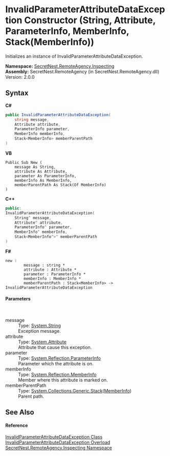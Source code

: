 # InvalidParameterAttributeDataException Constructor (String, Attribute, ParameterInfo, MemberInfo, Stack(MemberInfo))
 

Initializes an instance of InvalidParameterAttributeDataException.

**Namespace:**&nbsp;<a href="N_SecretNest_RemoteAgency_Inspecting">SecretNest.RemoteAgency.Inspecting</a><br />**Assembly:**&nbsp;SecretNest.RemoteAgency (in SecretNest.RemoteAgency.dll) Version: 2.0.0

## Syntax

**C#**<br />
``` C#
public InvalidParameterAttributeDataException(
	string message,
	Attribute attribute,
	ParameterInfo parameter,
	MemberInfo memberInfo,
	Stack<MemberInfo> memberParentPath
)
```

**VB**<br />
``` VB
Public Sub New ( 
	message As String,
	attribute As Attribute,
	parameter As ParameterInfo,
	memberInfo As MemberInfo,
	memberParentPath As Stack(Of MemberInfo)
)
```

**C++**<br />
``` C++
public:
InvalidParameterAttributeDataException(
	String^ message, 
	Attribute^ attribute, 
	ParameterInfo^ parameter, 
	MemberInfo^ memberInfo, 
	Stack<MemberInfo^>^ memberParentPath
)
```

**F#**<br />
``` F#
new : 
        message : string * 
        attribute : Attribute * 
        parameter : ParameterInfo * 
        memberInfo : MemberInfo * 
        memberParentPath : Stack<MemberInfo> -> InvalidParameterAttributeDataException
```


#### Parameters
&nbsp;<dl><dt>message</dt><dd>Type: <a href="https://docs.microsoft.com/dotnet/api/system.string" target="_blank">System.String</a><br />Exception message.</dd><dt>attribute</dt><dd>Type: <a href="https://docs.microsoft.com/dotnet/api/system.attribute" target="_blank">System.Attribute</a><br />Attribute that cause this exception.</dd><dt>parameter</dt><dd>Type: <a href="https://docs.microsoft.com/dotnet/api/system.reflection.parameterinfo" target="_blank">System.Reflection.ParameterInfo</a><br />Parameter which the attribute is on.</dd><dt>memberInfo</dt><dd>Type: <a href="https://docs.microsoft.com/dotnet/api/system.reflection.memberinfo" target="_blank">System.Reflection.MemberInfo</a><br />Member where this attribute is marked on.</dd><dt>memberParentPath</dt><dd>Type: <a href="https://docs.microsoft.com/dotnet/api/system.collections.generic.stack-1" target="_blank">System.Collections.Generic.Stack</a>(<a href="https://docs.microsoft.com/dotnet/api/system.reflection.memberinfo" target="_blank">MemberInfo</a>)<br />Parent path.</dd></dl>

## See Also


#### Reference
<a href="T_SecretNest_RemoteAgency_Inspecting_InvalidParameterAttributeDataException">InvalidParameterAttributeDataException Class</a><br /><a href="Overload_SecretNest_RemoteAgency_Inspecting_InvalidParameterAttributeDataException__ctor">InvalidParameterAttributeDataException Overload</a><br /><a href="N_SecretNest_RemoteAgency_Inspecting">SecretNest.RemoteAgency.Inspecting Namespace</a><br />